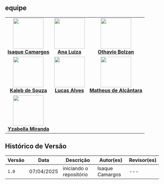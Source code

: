 ## equipe

<table align="center">
  <tr>
    <td align="center">
      <img src="https://avatars.githubusercontent.com/u/145882190?v=4" width=100><br>
            <b><a href="https://github.com/isaqzin">Isaque Camargos</a></b><br>
    </td>
    <td align="center">
      <img src="https://avatars.githubusercontent.com/u/138021508?v=4" width=100><br>
      <b><a href="https://github.com/Ana-Luiza-SC">Ana Luiza</a></b><br>
    </td>
    <td align="center">
      <img src="https://avatars.githubusercontent.com/u/149620306?v=4" width=100><br>
      <b><a href="https://github.com/bolzanMGB">Othavio Bolzan</a></b><br>
    </td>
  </tr>
  <tr>
    <td align="center">
      <img src="https://avatars.githubusercontent.com/u/163928510?v=4" width=100><br>
      <b><a href="https://github.com/kalebmacedo">Kaleb de Souza</a></b><br>
    </td>
    <td align="center">
      <img src="https://avatars.githubusercontent.com/u/155484556?v=4" width=100><br>
      <b><a href="https://github.com/LucasAlves71">Lucas Alves</a></b><br>
    </td>
    <td align="center">
      <img src="https://avatars.githubusercontent.com/u/107211702?v=4" width=100><br>
      <b><a href="https://github.com/matheusdealcantara">Matheus de Alcântara</a></b><br>
    </td>
  </tr>
  <tr>
    <td align="center">
      <img src="https://avatars.githubusercontent.com/u/100642769?v=4" width=100><br>
      <b><a href="https://github.com/redjsun">Yzabella Miranda</a></b><br>
    </td>
  </tr>
</table>

## Histórico de Versão

| Versão | Data          | Descrição                          | Autor(es)     |  Revisor(es)  |
| ------ | ------------- | ---------------------------------- | ------------- | ------------- |
| `1.0`  |  07/04/2025 |  iniciando o repositório | Isaque Camargos  | --- |
